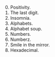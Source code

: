 0. Positivity.
1. The last digit.
2. Insomnia.
3. Alphabets.
4. Alphabet soup.
5. Numbers.
6. Numberz.
7. Smile in the mirror.
8. Hexadecimal.
